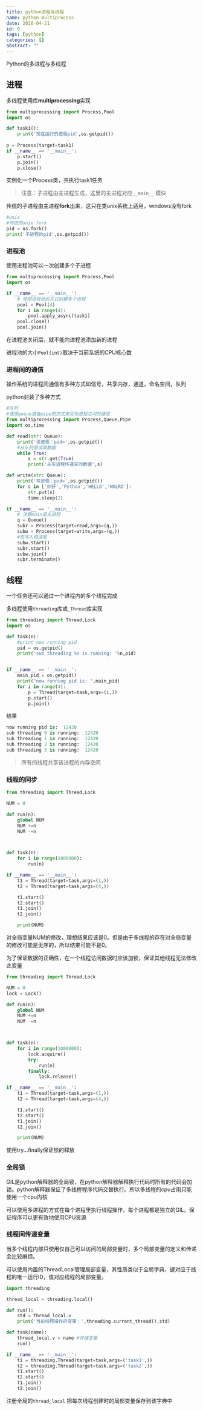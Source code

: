 ```yaml
---
title: python进程与线程
name: python-multiprocess
date: 2020-04-21
id: 0
tags: [python]
categories: []
abstract: ""
---
```



Python的多进程与多线程

<!--more-->

## 进程

多线程使用库**multiprocessing**实现

```python
from multiprocessing import Process,Pool
import os

def task1():
    print('现在运行的进程pid',os.getpid())
    
p = Process(target=task1)
if __name__ == '__main__':
    p.start()
    p.join()
    p.close()
```

实例化一个Process类，并执行task1任务

> 注意：子进程由主进程生成，这里的主进程对应`__main__` 模块

传统的子进程由主进程**fork**出来，这只在类unix系统上适用，windows没有fork

```python
#unix
#传统的unix fork
pid = os.fork()
print('子进程的pid',os.getpid())
```

### 进程池

使用进程池可以一次创建多个子进程

```python
from multiprocessing import Process,Pool
import os

if __name__ == '__main__':
    # 使用进程池的方式创建多个进程
    pool = Pool(4)
    for i in range(4):
        pool.apply_async(task1)
    pool.close()
    pool.join()
```

在进程池关闭后，就不能向进程池添加新的进程

进程池的大小`Pool(int)`取决于当前系统的CPU核心数

### 进程间的通信

操作系统的进程间通信有多种方式如信号，共享内存，通道，命名空间，队列

python封装了多种方式

```python
#队列
#使用queue或者pipe的方式来实现进程之间的通信
from multiprocessing import Process,Queue,Pipe
import os,time

def read(str: Queue):
    print('读进程：pid=',os.getpid())
    #从队列里读取数据
    while True:
        s = str.get(True)
        print('从写进程传递来的数据',s)

def write(str: Queue):
    print('写进程：pid=',os.getpid())
    for s in ['你好','Python','HELLO','WOLRD']:
        str.put(s)
        time.sleep(2)

if __name__ == '__main__':
    # 注意main是主进程
    q = Queue()
    subr = Process(target=read,args=(q,))
    subw = Process(target=write,args=(q,))
    #先写入再读取
    subw.start()
    subr.start()
    subw.join()
    subr.terminate()
```

## 线程

一个任务还可以通过一个进程内的多个线程完成

多线程使用`threading`库或`_Thread`库实现

```python
from threading import Thread,Lock
import os

def task(n):
    #print now running pid
    pid = os.getpid()
    print('sub threading %s is running: '%n,pid)


if __name__ == '__main__':
    main_pid = os.getpid()
    print("now running pid is: ",main_pid)
    for i in range(4):
        p = Thread(target=task,args=(i,))
        p.start()
        p.join()
```

结果

```python
now running pid is:  12420
sub threading 0 is running:  12420
sub threading 1 is running:  12420
sub threading 2 is running:  12420
sub threading 3 is running:  12420
```

> 所有的线程共享该进程的内存空间

### 线程的同步

```python
from threading import Thread,Lock

NUM = 0

def run(n):
    global NUM
    NUM +=n
    NUM -=n



def task(n):
    for i in range(1000000):
        run(n)

if __name__ == '__main__':
    t1 = Thread(target=task,args=(1,))
    t2 = Thread(target=task,args=(4,))

    t1.start()
    t2.start()
    t1.join()
    t2.join()

    print(NUM)
```

对全局变量NUM的修改，理想结果应该是0。但是由于多线程的存在对全局变量的修改可能是无序的，所以结果可能不是0。

为了保证数据的正确性，在一个线程访问数据时应该加锁，保证其他线程无法修改此变量

```python
from threading import Thread,Lock

NUM = 0
lock = Lock()

def run(n):
    global NUM
    NUM +=n
    NUM -=n



def task(n):
    for i in range(1000000):
        lock.acquire()
        try:
            run(n)
        finally:
            lock.release()

if __name__ == '__main__':
    t1 = Thread(target=task,args=(1,))
    t2 = Thread(target=task,args=(4,))

    t1.start()
    t2.start()
    t1.join()
    t2.join()

    print(NUM)
```

使用try...finally保证锁的释放

### 全局锁

GIL是python解释器的全局锁，在python解释器解释执行代码时所有的代码会加锁。python解释器保证了多线程程序代码交替执行。所以多线程的cpu占用只能使用一个cpu内核

可以使用多进程的方式在每个进程里执行线程操作，每个进程都是独立的GIL。保证程序可以更有效地使用CPU资源

### 线程间传递变量

当多个线程内部只使用仅自己可以访问的局部变量时，多个局部变量的定义和传递会比较麻烦。

可以使用内置的ThreadLocal管理局部变量，其性质类似于全局字典，键对应于线程的唯一运行ID，值对应线程的局部变量。

```python
import threading

thread_local = threading.local()

def run():
    std = thread_local.v
    print('当前线程操作的变量：',threading.current_thread(),std)

def task(name):
    thread_local.v = name #存储变量
    run()

if __name__ == '__main__':
    t1 = threading.Thread(target=task,args=('task1',))
    t2 = threading.Thread(target=task,args=('task2',))
    t1.start()
    t2.start()
    t1.join()
    t2.join()
```

注册全局的`thread_local` 把每次线程创建时的局部变量保存到该字典中